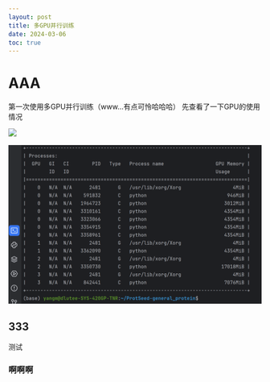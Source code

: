 ```yaml
---
layout: post
title: 多GPU并行训练
date: 2024-03-06
toc: true
---
```


# AAA

第一次使用多GPU并行训练（www...有点可怜哈哈哈）
先查看了一下GPU的使用情况

![]([./images/多GPU并行训练/nvidia-smi.png](https://github.com/MingYangi/MingYangi.github.io/blob/master/images/%E5%A4%9AGPU%E5%B9%B6%E8%A1%8C%E8%AE%AD%E7%BB%83/nvidia-smi.png)https://github.com/MingYangi/MingYangi.github.io/blob/master/images/%E5%A4%9AGPU%E5%B9%B6%E8%A1%8C%E8%AE%AD%E7%BB%83/nvidia-smi.png)

![](./images/多GPU并行训练/nvidia-smi2.png)



## 333

测试



### 啊啊啊


